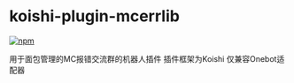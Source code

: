 # koishi-plugin-mcerrlib

[![npm](https://img.shields.io/npm/v/koishi-plugin-mcerrlib?style=flat-square)](https://www.npmjs.com/package/koishi-plugin-mcerrlib)

用于面包管理的MC报错交流群的机器人插件 插件框架为Koishi 仅兼容Onebot适配器
